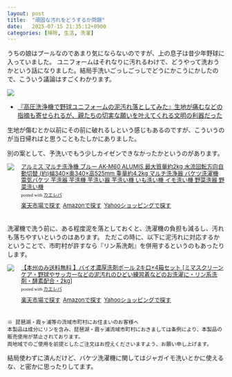 ```yaml
---
layout: post
title:  "頑固な汚れをどうするか問題"
date:   2025-07-15 21:35:12+0900
categories: [掃除, 生活, 洗濯]
---
```

うちの娘はプールなのであまり気にならないのですが、上の息子は昔少年野球に入っていました。
ユニフォームはそれなりに汚れるわけで、どうやって洗おうかという話になりました。結局手洗いごっしごっしでどうにかこうにかしたので、こういう議論はすごくわかります。

<!-- more -->

![](/images/2025-07-15/bucket-washer.png)

- [『高圧洗浄機で野球ユニフォームの泥汚れ落としてみた』生地が痛むなどの指摘も寄せられるが、親たちの切実な願いを叶えてくれる文明の利器だった](https://togetter.com/li/2576362)

生地が傷むとか以前にその前に破れるしという感じもあるのですが、こういうのが当日帰ればと思うこともたしかにありました。

別の案として、予洗いでもう少しカイゼンできなかったかというのがあります。


<div class="kaerebalink-box" style="text-align:left;padding-bottom:20px;font-size:small;zoom: 1;overflow: hidden;"><div class="kaerebalink-image" style="float:left;margin:0 15px 10px 0;"><a href="//af.moshimo.com/af/c/click?a_id=920706&p_id=54&pc_id=54&pl_id=616&s_v=b5Rz2P0601xu&url=https%3A%2F%2Fitem.rakuten.co.jp%2Facole%2F4535601003878-1%2F%3Frafcid%3Dwsc_i_is_1087413314923222742" target="_blank" ><img src="https://thumbnail.image.rakuten.co.jp/@0_mall/acole/cabinet/07344083/washing/ak-m60.jpg?_ex=128x128" style="border: none;" /></a><img src="//i.moshimo.com/af/i/impression?a_id=920706&p_id=54&pc_id=54&pl_id=616" width="1" height="1" style="border:none;"></div><div class="kaerebalink-info" style="line-height:120%;zoom: 1;overflow: hidden;"><div class="kaerebalink-name" style="margin-bottom:10px;line-height:120%"><a href="//af.moshimo.com/af/c/click?a_id=920706&p_id=54&pc_id=54&pl_id=616&s_v=b5Rz2P0601xu&url=https%3A%2F%2Fitem.rakuten.co.jp%2Facole%2F4535601003878-1%2F%3Frafcid%3Dwsc_i_is_1087413314923222742" target="_blank" >アルミス マルチ洗浄機 ブルー AK-M60 ALUMIS 最大質量約2kg 水流回転方向自動切替 (約)幅340×奥340×高525mm 重量約4.2kg マルチ洗浄器 バケツ洗濯機 電気バケツ 芋洗器 芋洗機 芋洗い器 芋洗い機 いも洗い機 イモ洗い機 野菜洗器 野菜洗い機</a><img src="//i.moshimo.com/af/i/impression?a_id=920706&p_id=54&pc_id=54&pl_id=616" width="1" height="1" style="border:none;"><div class="kaerebalink-powered-date" style="font-size:8pt;margin-top:5px;font-family:verdana;line-height:120%">posted with <a href="https://kaereba.com" rel="nofollow" target="_blank">カエレバ</a></div></div><div class="kaerebalink-detail" style="margin-bottom:5px;"></div><div class="kaerebalink-link1" style="margin-top:10px;"><div class="shoplinkrakuten" style="display:inline;margin-right:5px"><a href="//af.moshimo.com/af/c/click?a_id=920706&p_id=54&pc_id=54&pl_id=616&s_v=b5Rz2P0601xu&url=https%3A%2F%2Fsearch.rakuten.co.jp%2Fsearch%2Fmall%2F%25E3%2583%2590%25E3%2582%25B1%25E3%2583%2584%25E6%25B4%2597%25E6%25BF%25AF%25E6%25A9%259F%2F-%2Ff.1-p.1-s.1-sf.0-st.A-v.2%3Fx%3D0" target="_blank" >楽天市場で探す</a><img src="//i.moshimo.com/af/i/impression?a_id=920706&p_id=54&pc_id=54&pl_id=616" width="1" height="1" style="border:none;"></div><div class="shoplinkamazon" style="display:inline;margin-right:5px"><a href="//af.moshimo.com/af/c/click?a_id=920708&p_id=170&pc_id=185&pl_id=4062&s_v=b5Rz2P0601xu&url=https%3A%2F%2Fwww.amazon.co.jp%2Fgp%2Fsearch%3Fkeywords%3D%25E3%2583%2590%25E3%2582%25B1%25E3%2583%2584%25E6%25B4%2597%25E6%25BF%25AF%25E6%25A9%259F%26__mk_ja_JP%3D%25E3%2582%25AB%25E3%2582%25BF%25E3%2582%25AB%25E3%2583%258A" target="_blank" >Amazonで探す</a><img src="//i.moshimo.com/af/i/impression?a_id=920708&p_id=170&pc_id=185&pl_id=4062" width="1" height="1" style="border:none;"></div><div class="shoplinkyahoo" style="display:inline;margin-right:5px"><a href="//af.moshimo.com/af/c/click?a_id=4986064&p_id=1225&pc_id=1925&pl_id=18502&s_v=b5Rz2P0601xu&url=http%3A%2F%2Fsearch.shopping.yahoo.co.jp%2Fsearch%3Fp%3D%25E3%2583%2590%25E3%2582%25B1%25E3%2583%2584%25E6%25B4%2597%25E6%25BF%25AF%25E6%25A9%259F" target="_blank" >Yahooショッピングで探す</a><img src="//i.moshimo.com/af/i/impression?a_id=4986064&p_id=1225&pc_id=1925&pl_id=18502" width="1" height="1" style="border:none;"></div></div></div><div class="booklink-footer" style="clear: left"></div></div>

洗濯機で洗う前に、ある程度泥を落としておくと、洗濯機の負担も減るし、汚れも落ちやすいというのはあります。
ただこの時に、以下に泥汚れに対応するかということで、市町村が許すなら『リン系洗剤』を併用するというのもあったりします。

<div class="kaerebalink-box" style="text-align:left;padding-bottom:20px;font-size:small;zoom: 1;overflow: hidden;"><div class="kaerebalink-image" style="float:left;margin:0 15px 10px 0;"><a href="//af.moshimo.com/af/c/click?a_id=920706&p_id=54&pc_id=54&pl_id=616&s_v=b5Rz2P0601xu&url=https%3A%2F%2Fitem.rakuten.co.jp%2Fmuraspo%2Faccessory_00021%2F%3Frafcid%3Dwsc_i_is_1087413314923222742" target="_blank" ><img src="https://thumbnail.image.rakuten.co.jp/@0_mall/muraspo/cabinet/commodity_accessory/acc_00021_002.jpg?_ex=128x128" style="border: none;" /></a><img src="//i.moshimo.com/af/i/impression?a_id=920706&p_id=54&pc_id=54&pl_id=616" width="1" height="1" style="border:none;"></div><div class="kaerebalink-info" style="line-height:120%;zoom: 1;overflow: hidden;"><div class="kaerebalink-name" style="margin-bottom:10px;line-height:120%"><a href="//af.moshimo.com/af/c/click?a_id=920706&p_id=54&pc_id=54&pl_id=616&s_v=b5Rz2P0601xu&url=https%3A%2F%2Fitem.rakuten.co.jp%2Fmuraspo%2Faccessory_00021%2F%3Frafcid%3Dwsc_i_is_1087413314923222742" target="_blank" >【本州のみ送料無料 】バイオ濃厚洗剤ポール 2キロ×4箱セット [ミマスクリーンケア・野球やサッカーなどの泥汚れのひどい練習着などのお洗濯に・リン系洗剤・酵素配合・2kg]</a><img src="//i.moshimo.com/af/i/impression?a_id=920706&p_id=54&pc_id=54&pl_id=616" width="1" height="1" style="border:none;"><div class="kaerebalink-powered-date" style="font-size:8pt;margin-top:5px;font-family:verdana;line-height:120%">posted with <a href="https://kaereba.com" rel="nofollow" target="_blank">カエレバ</a></div></div><div class="kaerebalink-detail" style="margin-bottom:5px;"></div><div class="kaerebalink-link1" style="margin-top:10px;"><div class="shoplinkrakuten" style="display:inline;margin-right:5px"><a href="//af.moshimo.com/af/c/click?a_id=920706&p_id=54&pc_id=54&pl_id=616&s_v=b5Rz2P0601xu&url=https%3A%2F%2Fsearch.rakuten.co.jp%2Fsearch%2Fmall%2F%25E3%2583%25AA%25E3%2583%25B3%25E7%25B3%25BB%2520%25E6%25B4%2597%25E5%2589%25A4%2F-%2Ff.1-p.1-s.1-sf.0-st.A-v.2%3Fx%3D0" target="_blank" >楽天市場で探す</a><img src="//i.moshimo.com/af/i/impression?a_id=920706&p_id=54&pc_id=54&pl_id=616" width="1" height="1" style="border:none;"></div><div class="shoplinkamazon" style="display:inline;margin-right:5px"><a href="//af.moshimo.com/af/c/click?a_id=920708&p_id=170&pc_id=185&pl_id=4062&s_v=b5Rz2P0601xu&url=https%3A%2F%2Fwww.amazon.co.jp%2Fgp%2Fsearch%3Fkeywords%3D%25E3%2583%25AA%25E3%2583%25B3%25E7%25B3%25BB%2520%25E6%25B4%2597%25E5%2589%25A4%26__mk_ja_JP%3D%25E3%2582%25AB%25E3%2582%25BF%25E3%2582%25AB%25E3%2583%258A" target="_blank" >Amazonで探す</a><img src="//i.moshimo.com/af/i/impression?a_id=920708&p_id=170&pc_id=185&pl_id=4062" width="1" height="1" style="border:none;"></div><div class="shoplinkyahoo" style="display:inline;margin-right:5px"><a href="//af.moshimo.com/af/c/click?a_id=4986064&p_id=1225&pc_id=1925&pl_id=18502&s_v=b5Rz2P0601xu&url=http%3A%2F%2Fsearch.shopping.yahoo.co.jp%2Fsearch%3Fp%3D%25E3%2583%25AA%25E3%2583%25B3%25E7%25B3%25BB%2520%25E6%25B4%2597%25E5%2589%25A4" target="_blank" >Yahooショッピングで探す</a><img src="//i.moshimo.com/af/i/impression?a_id=4986064&p_id=1225&pc_id=1925&pl_id=18502" width="1" height="1" style="border:none;"></div></div></div><div class="booklink-footer" style="clear: left"></div></div>


```
※ 琵琶湖・霞ヶ浦等の流域市町村にお住まいのお客様へ
本製品は成分にリンを含み、琵琶湖・霞ヶ浦流域市町村におきましては条例により、本製品の販売使用が禁止されております。
両地域でのご使用を前提としたご注文はお控えくださいますよう、お願い申し上げます。
```

結局使わずに済んだけど、バケツ洗濯機に関してはジャガイモ洗いとかに使えるな、と密かに思ったりしてます。
